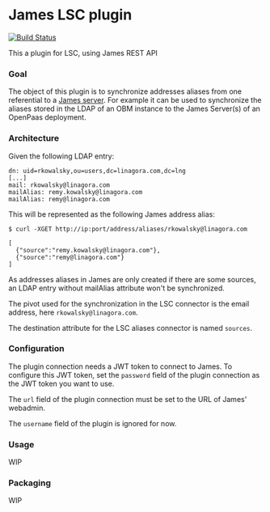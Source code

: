 # James LSC plugin

[![Build Status](https://travis-ci.org/lsc-project/lsc-james-plugin.svg?branch=master)](https://travis-ci.org/lsc-project/lsc-james-plugin)

This a plugin for LSC, using James REST API


### Goal

The object of this plugin is to synchronize addresses aliases from one referential to a [James server](https://james.apache.org/).
For example it can be used to synchronize the aliases stored in the LDAP of an OBM instance to the James Server(s) of an OpenPaas deployment.

### Architecture

Given the following LDAP entry:
```
dn: uid=rkowalsky,ou=users,dc=linagora.com,dc=lng
[...]
mail: rkowalsky@linagora.com
mailAlias: remy.kowalsky@linagora.com
mailAlias: remy@linagora.com
```

This will be represented as the following James address alias:
```
$ curl -XGET http://ip:port/address/aliases/rkowalsky@linagora.com

[
  {"source":"remy.kowalsky@linagora.com"},
  {"source":"remy@linagora.com"}
]
```

As addresses aliases in James are only created if there are some sources, an LDAP entry without mailAlias attribute won't be synchronized.

The pivot used for the synchronization in the LSC connector is the email address, here `rkowalsky@linagora.com`.

The destination attribute for the LSC aliases connector is named `sources`.

### Configuration

The plugin connection needs a JWT token to connect to James. To configure this JWT token, set the `password` field of the plugin connection as the JWT token you want to use.

The `url` field of the plugin connection must be set to the URL of James' webadmin.

The `username` field of the plugin is ignored for now.

### Usage

WIP

### Packaging

WIP
